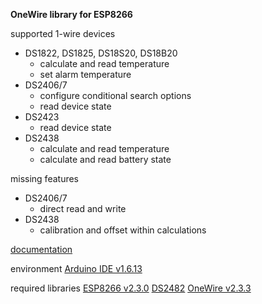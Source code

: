 **OneWire library for ESP8266**

supported 1-wire devices 
- DS1822, DS1825, DS18S20, DS18B20
  - calculate and read temperature
  - set alarm temperature
- DS2406/7
  - configure conditional search options
  - read device state
- DS2423
  - read device state
- DS2438
  - calculate and read temperature
  - calculate and read battery state


missing features
- DS2406/7
  - direct read and write
- DS2438
  - calibration and offset within calculations

[documentation](./doc/Esp1wire.md)

environment
[Arduino IDE v1.6.13](https://www.arduino.cc/download_handler.php?f=/arduino-1.6.13-windows.zip)

required libraries
[ESP8266 v2.3.0](https://github.com/esp8266/Arduino#installing-with-boards-manager) [DS2482](https://github.com/Pfannex/DS18B20_DS2482) [OneWire v2.3.3](https://github.com/PaulStoffregen/OneWire)
